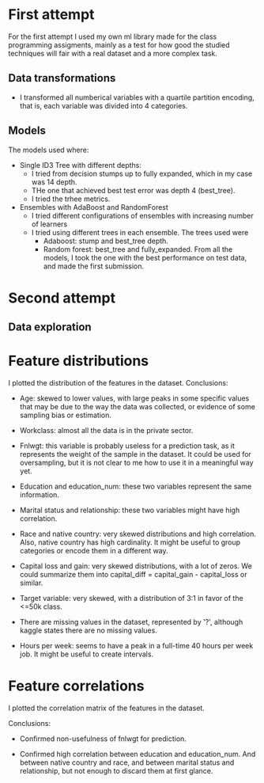 
# First attempt

For the first attempt I used my own  ml library made for the class programming assigments, mainly as a test for how good the studied techniques will fair with a real dataset and a more complex task.

## Data transformations
-  I transformed all numberical variables with a quartile partition encoding, that is, each variable was divided into 4 categories.

## Models

The models used where:
- Single ID3 Tree with different depths:
	- I tried from decision stumps up to fully expanded, which in my case was 14 depth.
	- THe one that achieved best test error was depth 4 (best_tree).
	- I tried the trhee metrics.
- Ensembles with AdaBoost and RandomForest
	- I tried different configurations of ensembles with increasing number of learners
	- I tried using different trees in each ensemble. The trees used were
		- Adaboost: stump and best_tree depth.
		- Random forest: best_tree and fully_expanded.
From all the models, I took the one with the best performance on test data, and made the first submission.

# Second attempt

## Data exploration

# Feature distributions

I plotted the distribution of the features in the dataset.
Conclusions:

- Age: skewed to lower values, with large peaks in some specific values that may be due to the way the data was collected, or evidence of some sampling bias or estimation.

- Workclass: almost all the data is in the private sector.

- Fnlwgt: this variable is probably useless for a prediction task, as it represents the weight of the sample in the dataset. It could be used for oversampling, but it is not clear to me how to use it in a meaningful way yet.

- Education and education_num: these two variables represent the same information.

- Marital status and relationship: these two variables might have high correlation.

- Race and native country: very skewed distributions and high correlation. Also, native country has high cardinality. It might be useful to group categories or encode them in a different way.

- Capital loss and gain: very skewed distributions, with a lot of zeros. We could summarize them into capital_diff = capital_gain - capital_loss or similar.

- Target variable: very skewed, with a distribution of 3:1 in favor of the <=50k class.

- There are missing values in the dataset, represented by '?', although kaggle states there are no missing values.

- Hours per week: seems to have a peak in a full-time 40 hours per week job. It might be useful to create intervals.

# Feature correlations

I plotted the correlation matrix of the features in the dataset.

Conclusions:

- Confirmed non-usefulness of fnlwgt for prediction.

- Confirmed high correlation between education and education_num. And between native country and race, and between marital status and relationship, but not enough to discard them at first glance.





